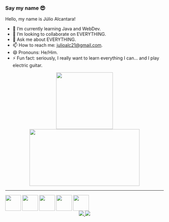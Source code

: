### Say my name 😎
<p align="center">
</p>
Hello, my name is Júlio Alcantara! 

- 🌱 I’m currently learning Java and WebDev.
- 👯 I’m looking to collaborate on EVERYTHING.
- 💬 Ask me about EVERYTHING.
- 📫 How to reach me: julioalc21@gmail.com.
- 😄 Pronouns: He/Him.
- ⚡ Fun fact: seriously, I really want to learn everything I can... and I play electric guitar.


<div align="center">
  <a href="https://github.com/alcantarajulio">
  <img height="180em" src="https://github-readme-stats.vercel.app/api?username=alcantarajulio&show_icons=true&theme=tokyonight&include_all_commits=true&count_private=true"/>
  <img height="180em" width="350em" src="https://github-readme-stats.vercel.app/api/top-langs/?username=alcantarajulio&layout=compact&langs_count=7&theme=tokyonight"/>
</div>
 
 * * *
 <div align="center" style="display: inline-block">
   <img align="center" height="50" width="50" src="https://cdn.jsdelivr.net/gh/devicons/devicon/icons/python/python-original.svg" />
   <!-- <img align="center" height="50" width="50" src="https://cdn.jsdelivr.net/gh/devicons/devicon/icons/bash/bash-original.svg" /> -->
   <img align="center" height="50" width="50" src="https://cdn.jsdelivr.net/gh/devicons/devicon/icons/linux/linux-original.svg" />
   <img align="center" height="50" width="50" src="https://cdn.jsdelivr.net/gh/devicons/devicon/icons/gimp/gimp-original-wordmark.svg"/>
   <img align="center" height="50" width="50" src="https://cdn.jsdelivr.net/gh/devicons/devicon/icons/java/java-original.svg" />
   <img align="center" height="50" width="50" src="https://cdn.jsdelivr.net/gh/devicons/devicon//icons/html5/html5-original.svg" />
  </div>
  
 <br>
 <div align="center">
  <a href="https://www.linkedin.com/in/j%C3%BAlio-alcantara-6b23451a0/"> <img src="https://img.shields.io/badge/LinkedIn-0077B5?style=for-the-badge&logo=linkedin&logoColor=white"</a>
  <a href="https://www.instagram.com/_j_ulio"> <img src="https://img.shields.io/badge/Instagram-E4405F?style=for-the-badge&logo=instagram&logoColor=white"</a>
</div>
   
